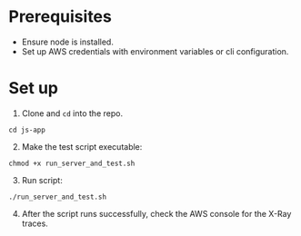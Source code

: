 # Prerequisites
- Ensure node is installed.
- Set up AWS credentials with environment variables or cli configuration.

# Set up
1. Clone and `cd` into the repo.
```{bash}
cd js-app
```

2. Make the test script executable:
```{bash}
chmod +x run_server_and_test.sh
```
3. Run script:
```{bash}
./run_server_and_test.sh
```
4. After the script runs successfully, check the AWS console for the X-Ray traces.
